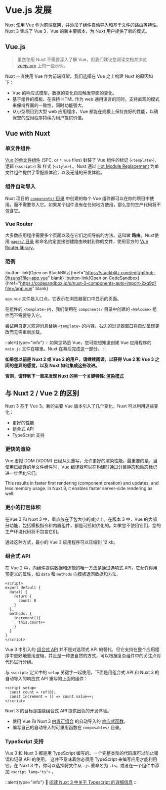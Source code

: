# Vue.js 发展

Nuxt 使用 Vue 作为前端框架，并添加了组件自动导入和基于文件的路由等特性。Nuxt 3 集成了 Vue 3，Vue 的新主要版本，为 Nuxt 用户提供了新的模式。

## Vue.js

> 虽然使用 Nuxt 不需要深入了解 Vue，但我们建议您阅读文档并浏览 [vuejs.org](https://vuejs.org/) 上的一些示例。
>

Nuxt 一直使用 Vue 作为前端框架。我们选择在 Vue 之上构建 Nuxt 的原因如下：

- Vue 的响应式模型，数据的变化自动触发界面的变化。
- 基于组件的模板，在保持 HTML 作为 web 通用语言的同时，支持直观的模式来保持界面的一致性，同时功能强大。
- 从小型项目到大型 web 应用程序，Vue 都能在规模上保持良好的性能，以确保您的应用程序持续为用户提供价值。

## Vue with Nuxt

### 单文件组件

[Vue 的单文件组件](https://v3.vuejs.org/guide/single-file-component.html) (SFC, or `*.vue` files) 封装了 Vue 组件的标记 (`<template>`)，逻辑 (`<script>`) 和 样式 (`<style>`) 。Nuxt 通过 [Hot Module Replacement](https://webpack.js.org/concepts/hot-module-replacement/) 为单文件组件提供了零配置体验，以及无缝的开发体验。

### 组件自动导入

Nuxt 项目的 [`components/` 目录](/guide/directory-structure/components) 中创建的每个 Vue 组件都可以在你的项目中使用，而不需要导入它。如果某个组件没有在任何地方使用，那么您的生产代码将不包含它。

### Vue Router

大多数应用程序需要多个页面以及在它们之间导航的方法。这叫做 **路由**。Nuxt使用 [`pages/` 目录](/guide/directory-structure/pages) 和命名约定直接创建路由映射到你的文件，使用官方的 [Vue Router library](https://router.vuejs.org/)。

### 范例

:button-link[Open on StackBlitz]{href="https://stackblitz.com/edit/github-9hzuns?file=app.vue" blank}
:button-link[Open on CodeSandbox]{href="https://codesandbox.io/s/nuxt-3-components-auto-import-2xq9z?file=/app.vue" blank}

`app.vue` 文件是入口点，它表示在浏览器窗口中显示的页面。

在组件的 `<template>` 内，我们使用在 `components/` 目录中创建的 `<Welcome>` 组件而不需要导入它。

尝试用自定义欢迎消息替换 `<template>` 的内容。右边的浏览器窗口将自动呈现更改而无需重新加载。

::alert{type="info"}
💡 如果您熟悉 Vue，您可能想知道创建 Vue 应用程序的 `main.js` 文件在哪里。Nuxt 在幕后完成这一部分。
::

**如果您以前是 Nuxt 2 或 Vue 2 的用户，请继续阅读，以获得 Vue 2 和 Vue 3 之间的差异的感觉，以及 Nuxt 如何集成这些改进。**

**否则，请转到下一章来发现 Nuxt 的另一个关键特性: [渲染模式](/guide/concepts/rendering)**

## 与 Nuxt 2 / Vue 2 的区别

Nuxt 3 基于 Vue 3。新的主要 Vue 版本引入了几个变化，Nuxt 可以利用这些变化：

- 更好的性能
- 组合式 API
- TypeScript 支持

### 更快的渲染

Vue 虚拟 DOM (VDOM) 已经从头重写，允许更好的渲染性能。最重要的是，当使用已编译的单文件组件时，Vue 编译器可以在构建时通过分离静态和动态标记进一步优化它们。

This results in faster first rendering (component creation) and updates, and less memory usage. In Nuxt 3, it enables faster server-side rendering as well.

### 更小的打包体积

在Vue 3 和 Nuxt 3 中，重点放在了包大小的减少上。在版本 3 中，Vue 的大部分功能，包括模板指令和内置组件，都是可摇树优化的。如果您不使用它们，您的生产环境代码将不包含它们。

通过这种方式，最小的 Vue 3 应用程序可以压缩到 12 kb。

### 组合式 API

在 Vue 2 中，向组件提供数据和逻辑的唯一方法是通过选项式 API，它允许你用预定义的属性，如 `data` 和 `methods` 向模板返回数据和方法。
```vue
<script>
export default {
  data() {
    return {
      count: 0
    }
  },
  methods: {
    increment(){
      this.count++
    }
  }
}
</script>
```

Vue 3 中引入的 [组合式 API](https://vuejs.org/guide/extras/composition-api-faq.html) 并不是对选项式 API 的替代，但它支持在整个应用程序中更好地重用逻辑，并且是一种更自然的方式，可以根据复杂组件中的关注点对代码进行分组。

与 `<script>` 定义中的 `setup` 关键字一起使用，下面是用组合式 API 和 Nuxt 3 的自动导入的响应式 API 重写的上面的组件：

```vue
<script setup>
  const count = ref(0);
  const increment = () => count.value++;
</script>
```

Nuxt 3 的目标是围绕组合式 API 提供出色的开发体验。

- 使用 Vue 和 Nuxt 3 [内置可组合](/api/composables) 的自动导入的 [响应式函数](https://vuejs.org/api/reactivity-core.html)。
- 编写自己的自动导入的可重用函数在 `composables/` 目录。

### TypeScript 支持

Vue 3 和 Nuxt 3 都是用 TypeScript 编写的。一个完整类型的代码库可以防止错误和记录 API 的使用。 这并不意味着你必须用 TypeScript 来编写应用才能利用它。在 Nuxt 3 中，你可以选择将文件从 `.js` 重命名为 `.ts`，或者在一个组件中添加 `<script lang="ts">` 。

::alert{type="info"}
🔎 [阅读 Nuxt 3 中关于 Typescript 的详细信息](/guide/concepts/typescript)
::
